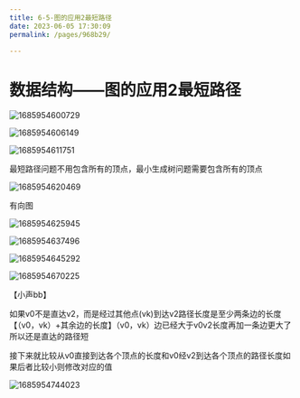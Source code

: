 ```yaml
---
title: 6-5-图的应用2最短路径
date: 2023-06-05 17:30:09
permalink: /pages/968b29/

---
```

数据结构——图的应用2最短路径
===============

![1685954600729](/assets/1685954600729.png)

![1685954606149](/assets/1685954606149.png)

![1685954611751](/assets/1685954611751.png)

最短路径问题不用包含所有的顶点，最小生成树问题需要包含所有的顶点

![1685954620469](/assets/1685954620469.png)

有向图

![1685954625945](/assets/1685954625945.png)

![1685954637496](/assets/1685954637496.png)

![1685954645292](/assets/1685954645292.png)

![1685954670225](/assets/1685954670225.png)

【小声bb】

如果v0不是直达v2，而是经过其他点(vk)到达v2路径长度是至少两条边的长度【（v0，vk）+其余边的长度】（v0，vk）边已经大于v0v2长度再加一条边更大了所以还是直达的路径短

接下来就比较从v0直接到达各个顶点的长度和v0经v2到达各个顶点的路径长度如果后者比较小则修改对应的值

![1685954744023](/assets/1685954744023.png)

  


